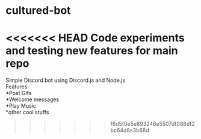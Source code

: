 # cultured-bot
<<<<<<< HEAD
Code experiments and testing new features for main repo
=======
Simple Discord bot using Discord.js and Node.js<br/>
Features:<br/>
*Post Gifs<br/>
*Welcome messages<br/>
*Play Music<br/>
*other cool stuffs<br/>
>>>>>>> f6d5f0e5e893246e5507df088df2bc64d8a3b68d

